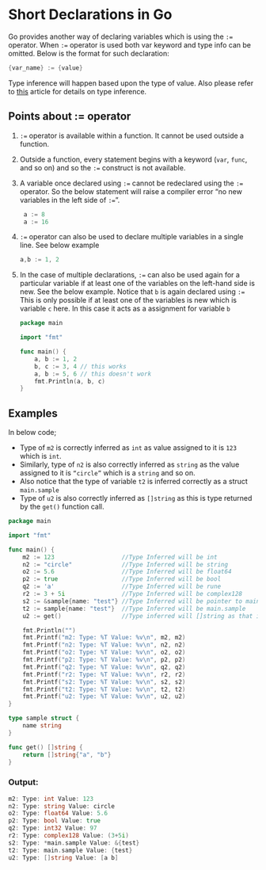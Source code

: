 # Short Declarations in Go

Go provides another way of declaring variables which is using the `:=` operator. When `:=` operator is used both var keyword and type info can be omitted. Below is the format for such declaration:
```Go
{var_name} := {value}
```
Type inference will happen based upon the type of value. Also please refer to [this](./../variables/type-inference.go) article for details on type inference.

## Points about := operator

1. `:=` operator is available within a function. It cannot be used outside a function.
2. Outside a function, every statement begins with a keyword (`var`, `func`, and so on) and so the `:=` construct is not available.
3. A variable once declared using `:=` cannot be redeclared using the `:=` operator. So the below statement will raise a compiler error  “no new variables in the left side of `:=`”.
   
   ```Go
    a := 8
    a := 16
    ```
4. `:=` operator can also be used to declare multiple variables in a single line. See below example
   ```Go 
   a,b := 1, 2
   ```
5. In the case of multiple declarations, `:=` can also be used again for a particular variable if at least one of the variables on the left-hand side is new. See the below example. Notice that `b` is again declared using `:=` This is only possible if at least one of the variables is new which is variable `c` here. In this case it acts as a assignment for variable `b`
   ```Go
   package main

   import "fmt"

   func main() {
       a, b := 1, 2
       b, c := 3, 4 // this works
       a, b := 5, 6 // this doesn't work
       fmt.Println(a, b, c)
   }
   ```

## Examples
In below code;
- Type of `m2` is correctly inferred as `int` as value assigned to it is `123` which is `int`.
- Similarly, type of `n2` is also correctly inferred as `string` as the value assigned to it is `“circle”` which is a `string` and so on.
- Also notice that the type of variable `t2` is inferred correctly as a struct `main.sample`
- Type of `u2` is also correctly inferred as `[]string` as this is type returned by the `get()` function call.
  
```Go
package main

import "fmt"

func main() {
    m2 := 123                   //Type Inferred will be int
    n2 := "circle"              //Type Inferred will be string
    o2 := 5.6                   //Type Inferred will be float64
    p2 := true                  //Type Inferred will be bool
    q2 := 'a'                   //Type Inferred will be rune
    r2 := 3 + 5i                //Type Inferred will be complex128
    s2 := &sample{name: "test"} //Type Inferred will be pointer to main.sample
    t2 := sample{name: "test"}  //Type Inferred will be main.sample
    u2 := get()                 //Type inferred will []string as that is the return value of function get()

    fmt.Println("")
    fmt.Printf("m2: Type: %T Value: %v\n", m2, m2)
    fmt.Printf("n2: Type: %T Value: %v\n", n2, n2)
    fmt.Printf("o2: Type: %T Value: %v\n", o2, o2)
    fmt.Printf("p2: Type: %T Value: %v\n", p2, p2)
    fmt.Printf("q2: Type: %T Value: %v\n", q2, q2)
    fmt.Printf("r2: Type: %T Value: %v\n", r2, r2)
    fmt.Printf("s2: Type: %T Value: %v\n", s2, s2)
    fmt.Printf("t2: Type: %T Value: %v\n", t2, t2)
    fmt.Printf("u2: Type: %T Value: %v\n", u2, u2)
}

type sample struct {
    name string
}

func get() []string {
    return []string{"a", "b"}
}
```

### Output:
```Go
m2: Type: int Value: 123
n2: Type: string Value: circle
o2: Type: float64 Value: 5.6
p2: Type: bool Value: true
q2: Type: int32 Value: 97
r2: Type: complex128 Value: (3+5i)
s2: Type: *main.sample Value: &{test}
t2: Type: main.sample Value: {test}
u2: Type: []string Value: [a b]
```